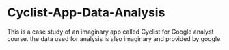 # Cyclist-App-Data-Analysis
This is a case study of an imaginary app called Cyclist for Google analyst course. the data used for analysis is also imaginary and provided by google.
